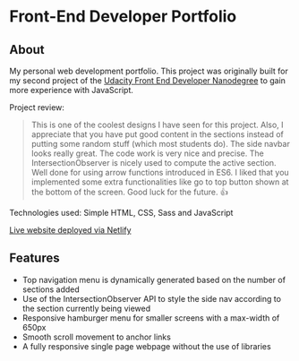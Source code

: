 # Front-End Developer Portfolio

## About

My personal web development portfolio. This project was originally built for my second project of the [Udacity Front End Developer Nanodegree](https://www.udacity.com/course/front-end-web-developer-nanodegree--nd0011) to gain more experience with JavaScript.

Project review:

> This is one of the coolest designs I have seen for this project.
> Also, I appreciate that you have put good content in the sections instead of putting some random stuff (which most students do).
> The side navbar looks really great.
> The code work is very nice and precise. The IntersectionObserver is nicely used to compute the active section.
> Well done for using arrow functions introduced in ES6.
> I liked that you implemented some extra functionalities like go to top button shown at the bottom of the screen.
> Good luck for the future. :thumbsup:

Technologies used: Simple HTML, CSS, Sass and JavaScript

[Live website deployed via Netlify](https://www.toowee.dev/)

## Features

- Top navigation menu is dynamically generated based on the number of sections added
- Use of the IntersectionObserver API to style the side nav according to the section currently being viewed
- Responsive hamburger menu for smaller screens with a max-width of 650px
- Smooth scroll movement to anchor links
- A fully responsive single page webpage without the use of libraries
